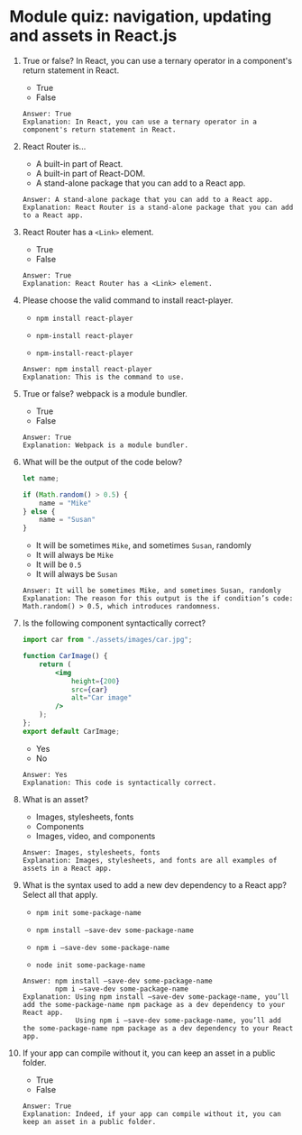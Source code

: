 # Module quiz: navigation, updating and assets in React.js

1. True or false? In React, you can use a ternary operator in a component's return statement in React.
    - True
    - False
    ```
    Answer: True
    Explanation: In React, you can use a ternary operator in a component's return statement in React.
    ```

2. React Router is...
    - A built-in part of React.
    - A built-in part of React-DOM.
    - A stand-alone package that you can add to a React app.
    ```
    Answer: A stand-alone package that you can add to a React app.
    Explanation: React Router is a stand-alone package that you can add to a React app.
    ```

3. React Router has a `<Link>` element.
    - True
    - False
    ```
    Answer: True
    Explanation: React Router has a <Link> element.
    ```

4. Please choose the valid command to install react-player.
    - ```
      npm install react-player
      ```
    - ```
      npm-install react-player  
      ```
    - ```
      npm-install-react-player
      ```
    ```
    Answer: npm install react-player
    Explanation: This is the command to use.
    ```

5. True or false? webpack is a module bundler.
    - True
    - False
    ```
    Answer: True
    Explanation: Webpack is a module bundler.
    ```

6. What will be the output of the code below?
    ```jsx
    let name;

    if (Math.random() > 0.5) {
        name = "Mike"
    } else {
        name = "Susan"
    }
    ```
    - It will be sometimes `Mike`, and sometimes `Susan`, randomly
    - It will always be `Mike`
    - It will be `0.5`
    - It will always be `Susan`
    ```
    Answer: It will be sometimes Mike, and sometimes Susan, randomly
    Explanation: The reason for this output is the if condition’s code: Math.random() > 0.5, which introduces randomness.
    ```

7. Is the following component syntactically correct?
    ```jsx
    import car from "./assets/images/car.jpg";

    function CarImage() {
        return ( 
            <img 
                height={200}
                src={car}
                alt="Car image" 
            />
        );
    };
    export default CarImage;
    ```
    - Yes
    - No
    ```
    Answer: Yes
    Explanation: This code is syntactically correct.
    ```

8. What is an asset?
    - Images, stylesheets, fonts
    - Components
    - Images, video, and components
    ```
    Answer: Images, stylesheets, fonts
    Explanation: Images, stylesheets, and fonts are all examples of assets in a React app.
    ```

9. What is the syntax used to add a new dev dependency to a React app? Select all that apply. 
    - ```
      npm init some-package-name
      ```
    - ```
      npm install –save-dev some-package-name
      ```
    - ```
      npm i –save-dev some-package-name
      ```
    - ```
      node init some-package-name
      ```
    ```
    Answer: npm install –save-dev some-package-name
            npm i –save-dev some-package-name
    Explanation: Using npm install –save-dev some-package-name, you’ll add the some-package-name npm package as a dev dependency to your React app.
                 Using npm i –save-dev some-package-name, you’ll add the some-package-name npm package as a dev dependency to your React app. 
    ```

10. If your app can compile without it, you can keep an asset in a public folder.
    - True
    - False
    ```
    Answer: True
    Explanation: Indeed, if your app can compile without it, you can keep an asset in a public folder.
    ```